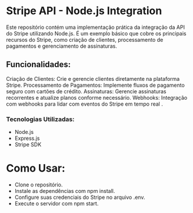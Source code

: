 # Stripe API - Node.js Integration
Este repositório contém uma implementação prática da integração da API do Stripe utilizando Node.js. É um exemplo básico que cobre os principais recursos do Stripe, como criação de clientes, processamento de pagamentos e gerenciamento de assinaturas.

## Funcionalidades:
Criação de Clientes: Crie e gerencie clientes diretamente na plataforma Stripe.
Processamento de Pagamentos: Implemente fluxos de pagamento seguro com cartões de crédito.
Assinaturas: Gerencie assinaturas recorrentes e atualize planos conforme necessário.
Webhooks: Integração com webhooks para lidar com eventos do Stripe em tempo real
.
### Tecnologias Utilizadas:
- Node.js
- Express.js
- Stripe SDK

# Como Usar:
- Clone o repositório.
- Instale as dependências com npm install.
- Configure suas credenciais do Stripe no arquivo .env.
- Execute o servidor com npm start.
